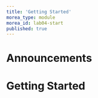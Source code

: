 ```yaml
---
title: 'Getting Started'
morea_type: module
morea_id: lab04-start
published: true
---
```

# Announcements 

# Getting Started
